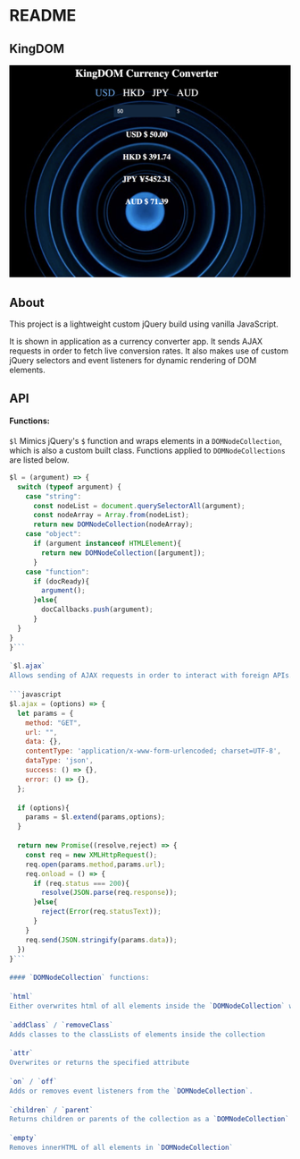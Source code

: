 # README
## KingDOM
![screenshot](images/screenshot.png)

## About
This project is a lightweight custom jQuery build using vanilla JavaScript.

It is shown in application as a currency converter app. It sends AJAX requests in order to fetch live conversion rates. It also makes use of custom jQuery selectors and event listeners for dynamic rendering of DOM elements.

## API
#### Functions:

`$l`
Mimics jQuery's `$` function and wraps elements in a `DOMNodeCollection`, which is also a custom built class. Functions applied to `DOMNodeCollections` are listed below.
```javascript
$l = (argument) => {
  switch (typeof argument) {
    case "string":
      const nodeList = document.querySelectorAll(argument);
      const nodeArray = Array.from(nodeList);
      return new DOMNodeCollection(nodeArray);
    case "object":
      if (argument instanceof HTMLElement){
        return new DOMNodeCollection([argument]);
      }
    case "function":
      if (docReady){
        argument();
      }else{
        docCallbacks.push(argument);
      }
  }
}
}```

`$l.ajax`
Allows sending of AJAX requests in order to interact with foreign APIs. Returns a promise using a `XMLHttpRequest`, allowing the AJAX request to be chainable.

```javascript
$l.ajax = (options) => {
  let params = {
    method: "GET",
    url: "",
    data: {},
    contentType: 'application/x-www-form-urlencoded; charset=UTF-8',
    dataType: 'json',
    success: () => {},
    error: () => {},
  };

  if (options){
    params = $l.extend(params,options);
  }

  return new Promise((resolve,reject) => {
    const req = new XMLHttpRequest();
    req.open(params.method,params.url);
    req.onload = () => {
      if (req.status === 200){
        resolve(JSON.parse(req.response));
      }else{
        reject(Error(req.statusText));
      }
    }
    req.send(JSON.stringify(params.data));
  })
}```

#### `DOMNodeCollection` functions:

`html`
Either overwrites html of all elements inside the `DOMNodeCollection` with a given string or, returns the `DOMNodeCollection`'s innerHTML.

`addClass` / `removeClass`
Adds classes to the classLists of elements inside the collection

`attr`
Overwrites or returns the specified attribute

`on` / `off`
Adds or removes event listeners from the `DOMNodeCollection`.

`children` / `parent`
Returns children or parents of the collection as a `DOMNodeCollection`

`empty`
Removes innerHTML of all elements in `DOMNodeCollection`
